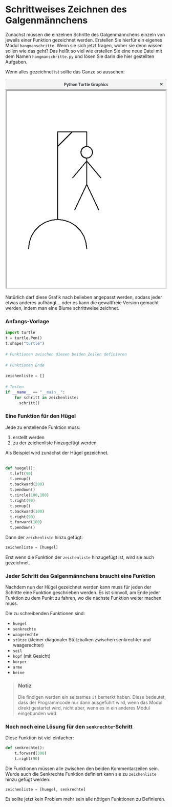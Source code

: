 # Schrittweises Zeichnen des Galgenmännchens

Zunächst müssen die einzelnen Schritte des Galgenmännchens einzeln von jeweils einer Funktion gezeichnet werden. Erstellen Sie hierfür ein eigenes Modul `hangmanschritte`. Wenn sie sich jetzt fragen, woher sie denn wissen sollen wie das geht? Das heißt so viel wie erstellen Sie eine neue Datei mit dem Namen `hangmanschritte.py` und lösen Sie darin die hier gestellten Aufgaben.

Wenn alles gezeichnet ist sollte das Ganze so aussehen:

![Hangman Schritte](img/hangmansteps.png)

Natürlich darf diese Grafik nach belieben angepasst werden, sodass jeder etwas anderes aufhängt... oder es kann die gewaltfreie Version gemacht werden, indem man eine Blume schrittweise zeichnet.

### Anfangs-Vorlage

```python
import turtle
t = turtle.Pen()
t.shape("turtle")

# Funktionen zwischen diesen beiden Zeilen definieren

# Funktionen Ende

zeichenliste = []

# Testen
if __name__ == "__main__":
    for schritt in zeichenliste:
      schritt()
```

### Eine Funktion für den Hügel

Jede zu erstellende Funktion muss:

1. erstellt werden
2. zu der zeichenliste hinzugefügt werden

Als Beispiel wird zunächst der Hügel gezeichnet.

```python

def huegel():
  t.left(90)
  t.penup()
  t.backward(200)
  t.pendown()
  t.circle(100,180)
  t.right(90)
  t.penup()
  t.backward(100)
  t.right(90)
  t.forward(100)
  t.pendown()
```

Dann der `zeichenliste` hinzu gefügt:

```python
zeichenliste = [huegel]
```

Erst wenn die Funktion der `zeichenliste` hinzugefügt ist, wird sie auch gezeichnet.

### Jeder Schritt des Galgenmännchens braucht eine Funktion

Nachdem nun der Hügel gezeichnet werden kann muss für jeden der Schritte eine Funktion geschrieben werden. Es ist sinnvoll, am Ende jeder Funktion zu dem Punkt zu fahren, wo die nächste Funktion weiter machen muss.

Die zu schreibenden Funktionen sind:

  * `huegel`
  * `senkrechte`
  * `waagerechte`
  * `stütze` (kleiner diagonaler Stützbalken zwischen senkrechter und waagerechter)
  * `seil`
  * `kopf` (mit Gesicht)
  * `körper`
  * `arme`
  * `beine`

> ### Notiz
> Die findigen werden ein seltsames `if` bemerkt haben. Diese bedeutet, dass der Programmcode nur dann ausgeführt wird, wenn das Modul direkt gestartet wird, nicht aber, wenn es in ein anderes Modul eingebunden wird.

### Noch noch eine Lösung für den `senkrechte`-Schritt

Diese Funktion ist viel einfacher:

```python
def senkrechte():
    t.forward(300)
    t.right(90)
```

Die Funktionen müssen alle zwischen den beiden Kommentarzeilen sein. Wurde auch die Senkrechte Funktion definiert kann sie zu `zeichenliste` hinzu gefügt werden:

```python
zeichenliste = [huegel, senkrechte]
```

Es sollte jetzt kein Problem mehr sein alle nötigen Funktionen zu Definieren.
